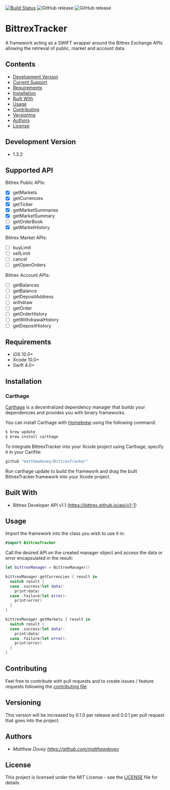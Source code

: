 [![Build Status](https://app.bitrise.io/app/46856f20d6dfcc3a/status.svg?token=SpGStajcN4PUkVFN7zUSiQ&branch=master)](https://app.bitrise.io/app/46856f20d6dfcc3a) ![GitHub release](https://img.shields.io/github/release/matthewdovey/bittrextracker.svg?style=flat) ![GitHub release](https://img.shields.io/github/last-commit/matthewdovey/bittrextracker.svg?style=flat)
 
# BittrexTracker
A framework acting as a SWIFT wrapper around the Bittrex Exchange APIs allowing the retrieval of public, market and account data.

## Contents

- [Development Version](#Development-version)
- [Current Support](#current-support)
- [Requirements](#requirements)
- [Installation](#installation)
- [Built With](#built-with)
- [Usage](#usage)
- [Contributing](#contributing)
- [Versioning](#versioning)
- [Authors](#authors)
- [License](#license)

## Development Version

- 1.3.2

## Supported API

Bittrex Public APIs:
- [x] getMarkets
- [x] getCurrencies
- [x] getTicker
- [x] getMarketSummaries
- [x] getMarketSummary
- [ ] getOrderBook
- [x] getMarketHistory

Bittrex Market APIs:
- [ ] buyLimit
- [ ] sellLimit
- [ ] cancel
- [ ] getOpenOrders

Bittrex Account APIs:
- [ ] getBalances
- [ ] getBalance
- [ ] getDepositAddress
- [ ] withdraw
- [ ] getOrder
- [ ] getOrderHistory
- [ ] getWithdrawalHistory
- [ ] getDepositHistory

## Requirements

- iOS 10.0+
- Xcode 10.0+
- Swift 4.0+

## Installation

### Carthage

[Carthage](https://github.com/Carthage/Carthage) is a decentralized dependency manager that builds your dependencies and provides you with binary frameworks.

You can install Carthage with [Homebrew](http://brew.sh/) using the following command:

```bash
$ brew update
$ brew install carthage
```

To integrate BittrexTracker into your Xcode project using Carthage, specify it in your Cartfile:

```bash
github "matthewdovey/BittrexTracker"
```

Run carthage update to build the framework and drag the built BittrexTracker.framework into your Xcode project.

## Built With

- Bittrex Developer API v1.1 (https://bittrex.github.io/api/v1-1)

## Usage

Import the framework into the class you wish to use it in:

```swift
#import BittrexTracker
```

Call the desired API on the created manager object and access the data or error encapsulated in the result:

```swift
let bittrexManager = BittrexManager()

bittrexManager.getCurrencies { result in
  switch result {
  case .success(let data):
    print(data)
  case .failure(let error):
    print(error)
  }
}

bittrexManager.getMarkets { result in
  switch result {
  case .success(let data):
    print(data)
  case .failure(let error):
    print(error)
  }
}
```

## Contributing

Feel free to contribute with pull requests and to create issues / feature requests following the [contributing file](CONTRIBUTING.md)

## Versioning

This version will be increased by 0.1.0 per release and 0.0.1 per pull request that goes into the project.

## Authors

* *Matthew Dovey* *https://github.com/matthewdovey*

## License

This project is licensed under the MIT License - see the [LICENSE](LICENSE) file for details

